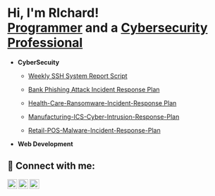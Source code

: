 <h1>Hi, I'm RIchard! <br/><a href="https://github.com/elite-techs">Programmer</a> and a <a href="https://www.linkedin.com/in/prince-richard-/">Cybersecurity Professional</a> </h1>

- <b>CyberSecuity</b>

    - [Weekly SSH System Report Script](https://github.com/Elite-Techs/Weekly-SSH-System-Report-Script)

   - [Bank Phishing Attack Incident Response Plan](https://github.com/Elite-Techs/Financial-Incident-Response-Plan/blob/main/README_XYZ_Bank.md)

   - [Health-Care-Ransomware-Incident-Response Plan](https://github.com/Elite-Techs/XYZ-Health-Care-Ransomware-Incident-Response-Plan/blob/main/README_XYZ_Health_Care.md)
     
   - [Manufacturing-ICS-Cyber-Intrusion-Response-Plan](https://github.com/Elite-Techs/Manufacturing-ICS-Cyber-Intrusion-Response-Plan/blob/main/README_XYZ.md)
 
   - [Retail-POS-Malware-Incident-Response-Plan](https://github.com/Elite-Techs/XYZ-Retail-POS-Malware-Incident-Response-Plan/blob/main/README_XYZ_Retail.md)



- <b>Web Development</b>



<h2> 🤳 Connect with me:</h2>

[<img align="left" alt="Josh | Twitter" width="22px" src="https://cdn.jsdelivr.net/npm/simple-icons@v3/icons/twitter.svg" />][twitter]
[<img align="left" alt="Josh | LinkedIn" width="22px" src="https://cdn.jsdelivr.net/npm/simple-icons@v3/icons/linkedin.svg" />][linkedin]
[<img align="left" alt="Josh | Youtube" width="22px" src="https://cdn.jsdelivr.net/npm/simple-icons@v3/icons/youtube.svg" />][youtube]

[twitter]: https://x.com/TheEliteTechs
[linkedin]: https://www.linkedin.com/in/prince-richard-o
[youtube]: https://youtube.com/@elitestechs


